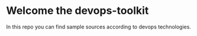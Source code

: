 # Welcome the devops-toolkit
In this repo you can find sample sources according to devops technologies.
